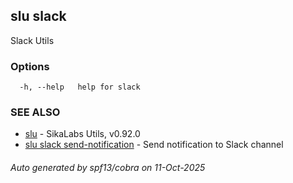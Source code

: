 ## slu slack

Slack Utils

### Options

```
  -h, --help   help for slack
```

### SEE ALSO

* [slu](slu.md)	 - SikaLabs Utils, v0.92.0
* [slu slack send-notification](slu_slack_send-notification.md)	 - Send notification to Slack channel

###### Auto generated by spf13/cobra on 11-Oct-2025
